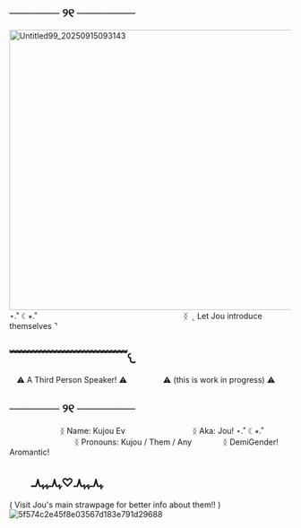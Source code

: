 ## ────── ୨୧ ───────
<img width="1500" height="500" alt="Untitled99_20250915093143" src="https://github.com/user-attachments/assets/a005202f-ee65-4366-af3b-38cae43025c8" />
⋆.˚ ☾⭒.˚ㅤㅤㅤㅤㅤㅤㅤㅤㅤㅤㅤㅤㅤㅤㅤㅤㅤㅤㅤㅤ
ᛝ ⌞ Let Jou introduce themselves ⌝

## ﹌﹌﹌﹌﹌﹌﹌﹌﹌﹌𐔌
ㅤ⚠︎ A Third Person Speaker! ⚠︎ㅤㅤㅤㅤㅤ⚠︎ (this is work in progress) ⚠︎
## ────── ୨୧ ───────
ㅤㅤㅤㅤㅤㅤㅤᛝ Name: Kujou Ev
ㅤㅤㅤㅤㅤㅤㅤㅤㅤᛝ Aka: Jou! ⋆.˚ ☾⭒.˚
ㅤㅤㅤㅤㅤㅤㅤㅤㅤㅤㅤㅤᛝ Pronouns: Kujou / Them / Any
ㅤㅤㅤㅤᛝ DemiGender! Aromantic! 
## ㅤㅤﮩ٨ـﮩﮩ٨ـ♡ﮩ٨ـﮩﮩ٨ـ
( Visit Jou's main strawpage for better info about them!! ) 
![5f574c2e45f8e03567d183e791d29688](https://github.com/user-attachments/assets/92091def-7d32-4628-bdef-346d8b750289)
